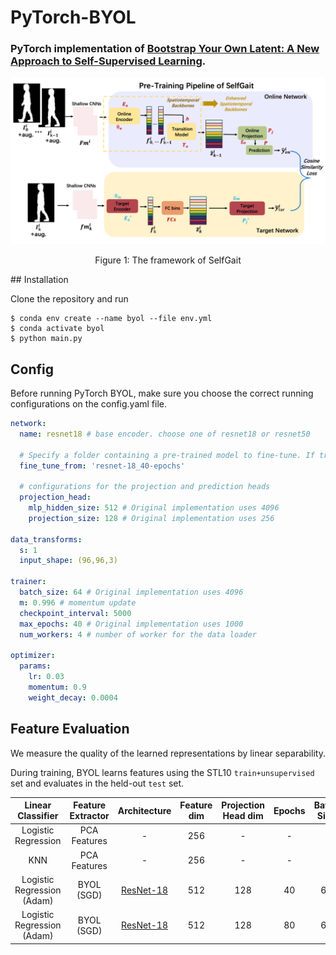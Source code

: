 # PyTorch-BYOL
### PyTorch implementation of [Bootstrap Your Own Latent: A New Approach to Self-Supervised Learning](https://arxiv.org/abs/2006.07733).

<div align="center">
  <img src="https://github.com/EchoItLiu/SelfGait/blob/main/exp/SelfGait_framework.png">
</div>
<p align="center">
  Figure 1: The framework of SelfGait
</p>
## Installation

Clone the repository and run
```
$ conda env create --name byol --file env.yml
$ conda activate byol
$ python main.py
```

## Config

Before running PyTorch BYOL, make sure you choose the correct running configurations on the config.yaml file.

```yaml
network:
  name: resnet18 # base encoder. choose one of resnet18 or resnet50
   
  # Specify a folder containing a pre-trained model to fine-tune. If training from scratch, pass None.
  fine_tune_from: 'resnet-18_40-epochs'
   
  # configurations for the projection and prediction heads
  projection_head: 
    mlp_hidden_size: 512 # Original implementation uses 4096
    projection_size: 128 # Original implementation uses 256

data_transforms:
  s: 1
  input_shape: (96,96,3)

trainer:
  batch_size: 64 # Original implementation uses 4096
  m: 0.996 # momentum update
  checkpoint_interval: 5000
  max_epochs: 40 # Original implementation uses 1000
  num_workers: 4 # number of worker for the data loader

optimizer:
  params:
    lr: 0.03
    momentum: 0.9
    weight_decay: 0.0004
```

## Feature Evaluation

We measure the quality of the learned representations by linear separability.

During training, BYOL learns features using the STL10 ```train+unsupervised``` set and evaluates in the held-out ```test``` set.

|       Linear Classifier      | Feature  Extractor | Architecture | Feature dim | Projection Head  dim | Epochs | Batch  Size | STL10 Top 1 |
|:----------------------------:|:------------------:|:------------:|:-----------:|:--------------------:|:------:|:-----------:|:-----------:|
|      Logistic Regression     |    PCA Features    |       -      |     256     |           -          |    -   |             |    36.0%    |
|              KNN             |    PCA Features    |       -      |     256     |           -          |    -   |             |    31.8%    |
| Logistic Regression  (Adam) |     BYOL (SGD)     |   [ResNet-18](https://drive.google.com/file/d/1Qj01H8cox8067cpCwhHZSQ0nfQl2RHbQ/view?usp=sharing)  |     512     |          128         |   40   | 64          |    70.1%    |
| Logistic Regression  (Adam) |     BYOL (SGD)     |   [ResNet-18](https://drive.google.com/file/d/1CFQZWKfBzAZp56EADYfMgq0HHua3XCQW/view?usp=sharing)  |     512     |          128         |   80   | 64          |    75.2%    |
